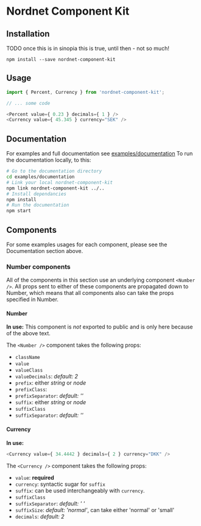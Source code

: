 # Nordnet Component Kit

## Installation
TODO once this is in sinopia this is true, until then - not so much!

```
npm install --save nordnet-component-kit
```

## Usage
```javascript
import { Percent, Currency } from 'nordnet-component-kit';

// ... some code

<Percent value={ 0.23 } decimals={ 1 } />
<Currency value={ 45.345 } currency="SEK" />
```

## Documentation
For examples and full documentation see [examples/documentation](examples/documentation)
To run the documentation locally, to this:
```bash
# Go to the documentation directory
cd examples/documentation
# Link your local nordnet-component-kit
npm link nordnet-component-kit ../..
# Install dependancies
npm install
# Run the documentation
npm start
```

## Components
For some examples usages for each component, please see the Documentation section above.

### Number components
All of the components in this section use an underlying component `<Number />`. All props sent to either of these components are propagated down to Number, which means that all components also can take the props specified in Number.

#### Number
**In use:**
This component is *not* exported to public and is only here because of the above text.

The `<Number />` component takes the following props:
- `className`
- `value`
- `valueClass`
- `valueDecimals`: *default: 2*
- `prefix`: either *string* or *node*
- `prefixClass`:
- `prefixSeparator`: *default: ''*
- `suffix`: either *string* or *node*
- `suffixClass`
- `suffixSeparator`: *default: ''*

#### Currency
**In use:**
```javascript
<Currency value={ 34.4442 } decimals={ 2 } currency="DKK" />
```

The `<Currency />` component takes the following props:
- `value`: **required**
- `currency`: syntactic sugar for `suffix`
- `suffix`: can be used interchangeably with `currency`.
- `suffixClass`
- `suffixSeparator`: *default: ' '*
- `suffixSize`: *default: 'normal'*, can take either 'normal' or 'small'
- `decimals`: *default: 2*
